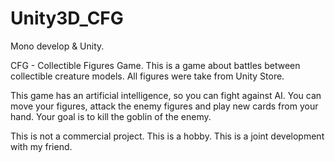 # Unity3D_CFG

Mono develop & Unity.

CFG - Collectible Figures Game.
This is a game about battles between collectible creature models.
All figures were take from Unity Store.

This game has an artificial intelligence, so you can fight against AI.
You can move your figures, attack the enemy figures and play new cards from your hand.
Your goal is to kill the goblin of the enemy.

This is not a commercial project. This is a hobby. This is a joint development with my friend.
